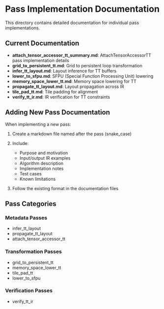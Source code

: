 # Pass Implementation Documentation

This directory contains detailed documentation for individual pass implementations.

## Current Documentation

- **attach_tensor_accessor_tt_summary.md**: AttachTensorAccessorTT pass implementation details
- **grid_to_persistent_tt.md**: Grid to persistent loop transformation
- **infer_tt_layout.md**: Layout inference for TT buffers
- **lower_to_sfpu.md**: SFPU (Special Function Processing Unit) lowering
- **memory_space_lower_tt.md**: Memory space lowering for TT
- **propagate_tt_layout.md**: Layout propagation across IR
- **tile_pad_tt.md**: Tile padding for alignment
- **verify_tt_ir.md**: IR verification for TT constraints

## Adding New Pass Documentation

When implementing a new pass:

1. Create a markdown file named after the pass (snake_case)
2. Include:
   - Purpose and motivation
   - Input/output IR examples
   - Algorithm description
   - Implementation notes
   - Test cases
   - Known limitations

3. Follow the existing format in the documentation files

## Pass Categories

### Metadata Passes
- infer_tt_layout
- propagate_tt_layout
- attach_tensor_accessor_tt

### Transformation Passes
- grid_to_persistent_tt
- memory_space_lower_tt
- tile_pad_tt
- lower_to_sfpu

### Verification Passes
- verify_tt_ir